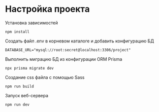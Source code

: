 # Настройка проекта

Установка зависимостей

    npm install

Создать файл .env в корневом каталоге и добавить конфигурацию БД

    DATABASE_URL="mysql://root:secret@localhost:3306/project"

Выполнить миграцию БД из конфигурации ORM Prisma

    npx prisma migrate dev

Создание css файла с помощью Sass

    npm run build

Запуск веб-сервера

    npm run dev